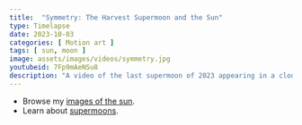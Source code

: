 ```yaml
---
title:  "Symmetry: The Harvest Supermoon and the Sun"
type: Timelapse
date: 2023-10-03
categories: [ Motion art ]
tags: [ sun, moon ]
image: assets/images/videos/symmetry.jpg
youtubeid: 7Fp9mAeNSu8
description: "A video of the last supermoon of 2023 appearing in a cloud sky following by the morning sun from the following day."
---
```


- Browse my <a href="{{site.baseurl}}/gallery/?category=Solar">images of the sun</a>.
- Learn about <a href="{{site.baseurl}}/tag/full-moons">supermoons</a>.